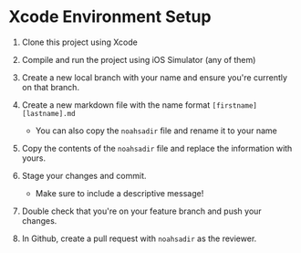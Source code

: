 # Xcode Environment Setup

1. Clone this project using Xcode

2. Compile and run the project using iOS Simulator (any of them)

3. Create a new local branch with your name and ensure you're currently
   on that branch.

4. Create a new markdown file with the name format `[firstname][lastname].md`
   - You can also copy the `noahsadir` file and rename it to your name

5. Copy the contents of the `noahsadir` file and replace the information
   with yours.
   
6. Stage your changes and commit.
   - Make sure to include a descriptive message!
   
7. Double check that you're on your feature branch and push your changes.

8. In Github, create a pull request with `noahsadir` as the reviewer.
